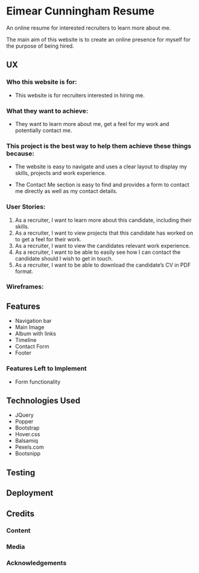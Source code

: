 # Eimear Cunningham Resume

An online resume for interested recruiters to learn more about me.

The main aim of this website is to create an online presence for myself for the purpose of being hired.
 
## UX
 
### Who this website is for:
* This website is for recruiters interested in hiring me.

### What they want to achieve:
* They want to learn more about me, get a feel for my work and potentially contact me.

### This project is the best way to help them achieve these things because:
* The website is easy to navigate and uses a clear layout to display my skills, projects and work experience.

* The Contact Me section is easy to find and provides a form to contact me directly as well as my contact details.

### User Stories:
1. As a recruiter, I want to learn more about this candidate, 
including their skills.
2. As a recruiter, I want to view projects that this candidate 
has worked on to get a feel for their work.
3. As a recruiter, I want to view the candidates relevant work 
experience.
4. As a recruiter, I want to be able to easily see how I can contact 
the candidate should I wish to get in touch.
5. As a recruiter, I want to be able to download the candidate’s 
CV in PDF format.

### Wireframes:

## Features
* Navigation bar 
* Main Image 
* Album with links
* Timeline
* Contact Form 
* Footer
### Features Left to Implement
* Form functionality 

## Technologies Used

* JQuery
* Popper
* Bootstrap 
* Hover.css 
* Balsamiq
* Pexels.com
* Bootsnipp



## Testing


## Deployment



## Credits

### Content

### Media

### Acknowledgements

